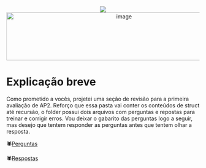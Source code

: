 <div align = "center">
  <img src="https://capsule-render.vercel.app/api?type=waving&color=790b11" />
  <img width="598" height="125" alt="image" src="https://github.com/user-attachments/assets/f2c16c9b-8101-4c8e-89eb-aed572be6f25" />
</div>

# Explicação breve

Como prometido a vocês, projetei uma seção de revisão para a primeira avaliação de AP2. Reforço que essa pasta vai conter os conteúdos de struct até recursão, o folder possui dois arquivos com perguntas e repostas para treinar e corrigir erros. Vou deixar o gabarito das perguntas logo a seguir, mas desejo que tentem responder as perguntas antes que tentem olhar a resposta.

🕷️[Perguntas](https://github.com/niicfsz/Codigos_de_AP2/blob/main/Revis%C3%A3o%20P1/Perguntas.md)

🕷️[Respostas]()
